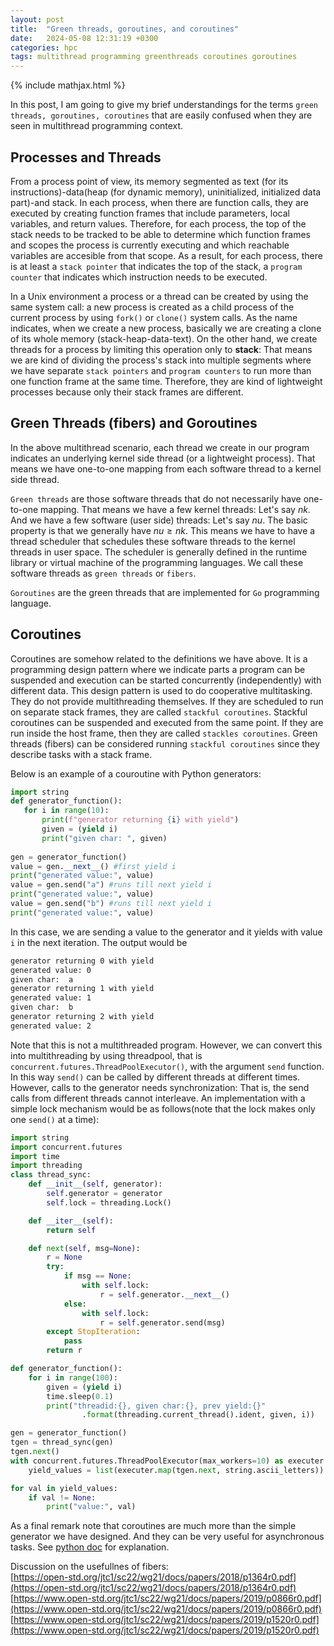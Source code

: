 ```yaml
---
layout: post
title:  "Green threads, goroutines, and coroutines"
date:   2024-05-08 12:31:19 +0300
categories: hpc
tags: multithread programming greenthreads coroutines goroutines
---
```

{% include mathjax.html %}

In this post, I am going to give my brief understandings for the terms `green threads, goroutines, coroutines` that are easily confused  when they are seen in multithread programming context.

## Processes and Threads
From a process point of view, its memory segmented as text (for its instructions)-data(heap (for dynamic memory), uninitialized, initialized data part)-and stack. In each process, when there are function calls, they are executed by creating function frames that include parameters, local variables, and return values. Therefore, for each process, the top of the stack needs to be tracked to be able to determine which function frames and scopes the process is currently executing and which reachable variables are accesible from that scope.
As a result, for each process, there is at least a `stack pointer` that indicates the top of the stack, a `program counter` that indicates which instruction needs to be executed.

In a Unix environment a process or a thread  can be created by using the same system call: a new process is created as a child process of the current process by using `fork()` or `clone()` system calls. As the name indicates, when we create a new process, basically we are creating a clone of its whole memory (stack-heap-data-text).
On the other hand, we create threads for a process by limiting this operation only to  **stack**: That means we are kind of dividing the process's stack into multiple segments where we have separate `stack pointers` and `program counters` to run more than one function frame at the same time. Therefore, they are kind of lightweight processes because only their stack frames are different.

## Green Threads (fibers) and Goroutines
In the above multithread scenario, each thread we create in our program indicates an underlying kernel side thread (or a lightweight process). That means we have one-to-one mapping from each software thread to a kernel side thread.

`Green threads` are those software threads that do not necessarily have one-to-one mapping. That means we have a few kernel threads: Let's say $nk$.
And we have a few software (user side) threads: Let's say $nu$.
The basic property is that we generally have $nu \geq nk$. This means we have to have a thread scheduler that schedules these software threads to the kernel threads in user space. The scheduler is generally defined in the runtime library or virtual machine of the programming languages.
We call these software threads as `green threads` or `fibers`. 


`Goroutines` are the green threads that are implemented for `Go` programming language.

## Coroutines
Coroutines are somehow related to the definitions we have above. It is a programming design pattern where we indicate parts a program can be suspended and execution can be started concurrently (independently) with different data. This design pattern is used to do cooperative multitasking.
They do not provide multithreading themselves. If they are scheduled to run on separate stack frames, they are called `stackful coroutines`. Stackful coroutines can be suspended and executed from the same point. If they are run inside the host frame, then they are called `stackles coroutines`. 
Green threads (fibers) can be considered running `stackful coroutines` since they describe tasks with a stack frame. 

Below is an example of a couroutine with Python generators:
```python
import string
def generator_function():
   for i in range(10):
       print(f"generator returning {i} with yield")
       given = (yield i)
       print("given char: ", given)
  
gen = generator_function()
value = gen.__next__() #first yield i
print("generated value:", value)
value = gen.send("a") #runs till next yield i
print("generated value:", value)
value = gen.send("b") #runs till next yield i
print("generated value:", value)
```
In this case, we are sending a value to the generator and it yields with value `i` in the next iteration.  The output would be
```bash
generator returning 0 with yield
generated value: 0
given char:  a
generator returning 1 with yield
generated value: 1
given char:  b
generator returning 2 with yield
generated value: 2
```

Note that this is not a multithreaded program. However, we can convert this into multithreading  by using threadpool, that is `concurrent.futures.ThreadPoolExecutor()`, with the argument `send` function. In this way `send()` can be called by different threads at different times. However, calls to the generator needs synchronization: That is, the send calls from different threads cannot interleave. An implementation with a simple lock mechanism would be as follows(note that the lock makes only one `send()` at a time):

```python
import string
import concurrent.futures
import time
import threading
class thread_sync:
    def __init__(self, generator):
        self.generator = generator
        self.lock = threading.Lock()

    def __iter__(self):
        return self

    def next(self, msg=None):
        r = None
        try:
            if msg == None:
                with self.lock:
                    r = self.generator.__next__()
            else:
                with self.lock:
                    r = self.generator.send(msg)
        except StopIteration:
            pass
        return r

def generator_function():
    for i in range(100):
        given = (yield i)
        time.sleep(0.1)
        print("threadid:{}, given char:{}, prev yield:{}"
                .format(threading.current_thread().ident, given, i))

gen = generator_function()
tgen = thread_sync(gen)
tgen.next()
with concurrent.futures.ThreadPoolExecutor(max_workers=10) as executer:
    yield_values = list(executer.map(tgen.next, string.ascii_letters))

for val in yield_values:
    if val != None:
        print("value:", val)

```
As a final remark note that coroutines are much more than the simple generator we have designed. And they can be very useful for asynchronous tasks. See [python doc](https://docs.python.org/3/library/asyncio-task.html) for explanation.

Discussion on the usefullnes of fibers:<br/>
[https://open-std.org/jtc1/sc22/wg21/docs/papers/2018/p1364r0.pdf](https://open-std.org/jtc1/sc22/wg21/docs/papers/2018/p1364r0.pdf) <br/>
[https://www.open-std.org/jtc1/sc22/wg21/docs/papers/2019/p0866r0.pdf](https://www.open-std.org/jtc1/sc22/wg21/docs/papers/2019/p0866r0.pdf) <br/>
[https://www.open-std.org/jtc1/sc22/wg21/docs/papers/2019/p1520r0.pdf](https://www.open-std.org/jtc1/sc22/wg21/docs/papers/2019/p1520r0.pdf)  <br/>





